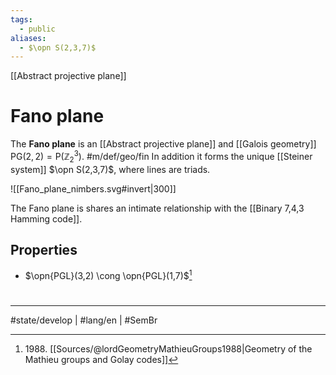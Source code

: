 ```yaml
---
tags:
  - public
aliases:
  - $\opn S(2,3,7)$
---
```

[[Abstract projective plane]]
# Fano plane

The **Fano plane** is an [[Abstract projective plane]] and [[Galois geometry]] $\mathrm{PG}(2,2) = \mathrm{P}(\mathbb{Z}_{2}^3)$. #m/def/geo/fin 
In addition it forms the unique [[Steiner system]] $\opn S(2,3,7)$, where lines are triads.

![[Fano_plane_nimbers.svg#invert|300]]

The Fano plane is shares an intimate relationship with the [[Binary 7,4,3 Hamming code]].

## Properties

- $\opn{PGL}(3,2) \cong \opn{PGL}(1,7)$[^1988]

  [^1988]: 1988\. [[Sources/@lordGeometryMathieuGroups1988|Geometry of the Mathieu groups and Golay codes]]
#
---
#state/develop | #lang/en | #SemBr
